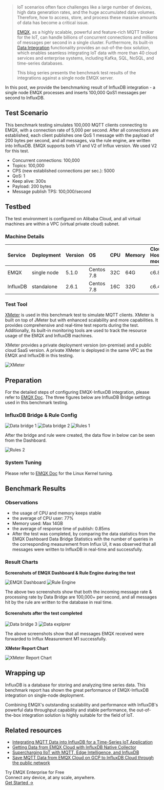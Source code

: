 >IoT scenarios often face challenges like a large number of devices, high data generation rates, and the huge accumulated data volumes. Therefore, how to access, store, and process these massive amounts of data has become a critical issue.
>
>[EMQX](https://www.emqx.com/en/products/emqx), as a highly scalable, powerful and feature-rich MQTT broker for the IoT, can handle billions of concurrent connections and millions of messages per second in a single cluster. Furthermore, its built-in [Data Integration](https://www.emqx.com/en/solutions/mqtt-data-integration) functionality provides an out-of-the-box solution, which enables seamless integrating IoT data with more than 40 cloud services and enterprise systems, including Kafka, SQL, NoSQL, and time-series databases.
>
>This blog series presents the benchmark test results of the integrations against a single node EMQX server.

In this post, we provide the benchmarking result of InfluxDB integration - a single node EMQX processes and inserts 100,000 QoS1 messages per second to InfluxDB.

## Test Scenario

This benchmark testing simulates 100,000 MQTT clients connecting to EMQX, with a connection rate of 5,000 per second. After all connections are established, each client publishes one QoS 1 message with the payload of 200 bytes per second, and all messages, via the rule engine, are written into InfluxDB. EMQX supports both V1 and V2 of Influx version. We used V2 for this test.

- Concurrent connections: 100,000
- Topics: 100,000
- CPS (new established connections per sec.): 5000
- QoS: 1
- Keep alive: 300s
- Payload: 200 bytes
- Message publish TPS: 100,000/second

## Testbed

The test environment is configured on Alibaba Cloud, and all virtual machines are within a VPC (virtual private cloud) subnet.

### Machine Details

| Service  | Deployment  | Version | OS         | CPU  | Memory | Cloud Host model |
| :------- | :---------- | :------ | :--------- | :--- | :----- | :--------------- |
| EMQX     | single node | 5.1.0   | Centos 7.8 | 32C  | 64G    | c6.8xlarge       |
| InfluxDB | standalone  | 2.6.1   | Centos 7.8 | 16C  | 32G    | c6.4xlarge       |

### Test Tool

[XMeter](https://www.emqx.com/en/products/xmeter) is used in this benchmark test to simulate MQTT clients. XMeter is built on top of JMeter but with enhanced scalability and more capabilities. It provides comprehensive and real-time test reports during the test. Additionally, its built-in monitoring tools are used to track the resource usage of the EMQX and InfluxDB machines.

XMeter provides a private deployment version (on-premise) and a public cloud SaaS version. A private XMeter is deployed in the same VPC as the EMQX and InfluxDB in this testing.

![XMeter](https://assets.emqx.com/images/42a27aac21592e97ef5e77654436c163.png)

## Preparation

For the detailed steps of configuring EMQX-InfluxDB integration, please refer to [EMQX Doc](https://docs.emqx.com/en/enterprise/v5.0/data-integration/data-bridge-influxdb.html). The three figures below are InfluxDB Bridge settings used in this benchmark testing.

### InfluxDB Bridge & Rule Config

![Data bridge 1](https://assets.emqx.com/images/9b533129732a83cd8ae5e23480f87ccf.png)
![Data bridge 2](https://assets.emqx.com/images/778698d2de36d25bdc685a89d5cdbfb6.png)
![Rules 1](https://assets.emqx.com/images/b2452203dadfad1abe13dce7ca3a12a1.png)

After the bridge and rule were created, the data flow in below can be seen from the Dashboard.

![Rules 2](https://assets.emqx.com/images/bc20bd66e017e464516440f87c61bcca.png)

### System Tuning

Please refer to [EMQX Doc](https://docs.emqx.com/en/enterprise/v4.4/tutorial/tune.html) for the Linux Kernel tuning.

## Benchmark Results

### Observations

- the usage of CPU and memory keeps stable
- the average of CPU user: 77%
- Memory used: Max 14GB 
- the average of response time of publish: 0.85ms
- After the test was completed, by comparing the data statistics from the EMQX Dashboard Data Bridge Statistics with  the number of queries in the corresponding measurement from Influx UI, it was observed that all messages were written to InfluxDB in real-time and successfully.

### Result Charts

**Screenshots of EMQX Dashboard & Rule Engine during the test**

![EMQX Dashboard](https://assets.emqx.com/images/fe84fb71d3d32c5f48fe756c4ed0637d.png)
![Rule Engine](https://assets.emqx.com/images/a07e30eab8404292469b87293f9d5a10.png)

The above two screenshots show that both the incoming message rate & processing rate by Data Bridge are 100,000+ per second, and all messages hit by the rule are written to the database in real time.

#### Screenshots after the test completed

![Data bridge 3](https://assets.emqx.com/images/b93665f74bca2c7766779f8eabe7cda0.png)
![Data explprer](https://assets.emqx.com/images/cc5c5e3f65807c57bced26a82646e220.png)

The above screenshots show that all messages EMQX received were forwarded to Influx Measurement M1 successfully.

**XMeter Report Chart**

![XMeter Report Chart](https://assets.emqx.com/images/9fd8ae69a78d05043c34bf0d95303f04.png)

## Wrapping up

InfluxDB is a database for storing and analyzing time series data. This benchmark report has shown the great performance of EMQX-InfluxDB integration on single-node deployment. 

Combining EMQX's outstanding scalability and performance with InfluxDB's powerful data throughput capability and stable performance, the out-of-the-box integration solution is highly suitable for the field of IoT.


## Related resources

- [Integrating MQTT Data into InfluxDB for a Time-Series IoT Application](https://www.emqx.com/en/blog/building-an-iot-time-series-data-application-with-mqtt-and-influxdb)
- [Getting Data from EMQX Cloud with InfluxDB Native Collector](https://www.emqx.com/en/blog/getting-data-from-emqx-cloud-with-influxdb-native-collector)
- [Supercharging IIoT with MQTT, Edge Intelligence, and InfluxDB](https://www.emqx.com/en/blog/supercharging-iiot-with-mqtt-edge-intelligence-and-influxdb)
- [Save MQTT Data from EMQX Cloud on GCP to InfluxDB Cloud through the public network](https://www.emqx.com/en/blog/save-mqtt-data-from-emqx-cloud-on-gcp-to-influxdb-cloud-through-the-public-network)



<section class="promotion">
    <div>
        Try EMQX Enterprise for Free
      <div class="is-size-14 is-text-normal has-text-weight-normal">Connect any device, at any scale, anywhere.</div>
    </div>
    <a href="https://www.emqx.com/en/try?product=enterprise" class="button is-gradient px-5">Get Started →</a>
</section>
